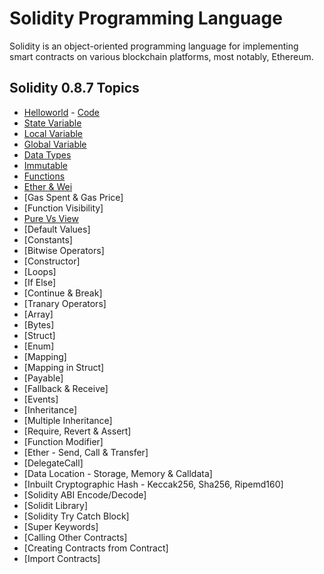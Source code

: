 # Solidity Programming Language

Solidity is an object-oriented programming language for implementing smart contracts on various blockchain platforms, most notably, Ethereum.

## Solidity 0.8.7 Topics

- [Helloworld](https://github.com/basant-karki/solidity-programming-language/blob/main/explainations/helloworld.md) - [Code](https://github.com/basant-karki/solidity-programming-language/blob/main/solidity-0.8.7/helloworld.sol)
- [State Variable](https://github.com/basant0x01/solidity-programming-language/blob/main/solidity-0.8.7/state_variable.sol)
- [Local Variable](https://github.com/basant0x01/solidity-programming-language/blob/main/solidity-0.8.7/local_variables.sol)
- [Global Variable](https://github.com/basant0x01/solidity-programming-language/blob/main/solidity-0.8.7/global_variables.sol)
- [Data Types](https://github.com/basant0x01/solidity-programming-language/blob/main/solidity-0.8.7/data_types.sol)
- [Immutable](https://github.com/basant0x01/solidity-programming-language/blob/main/solidity-0.8.7/immutable.sol)
- [Functions](https://github.com/basant0x01/solidity-programming-language/blob/main/solidity-0.8.7/function.sol)
- [Ether & Wei](https://github.com/basant0x01/solidity-programming-language/blob/main/solidity-0.8.7/ether_and_wei.sol)
- [Gas Spent & Gas Price]
- [Function Visibility]
- [Pure Vs View](https://github.com/basant0x01/solidity-programming-language/blob/main/solidity-0.8.7/pure_vs_view.sol)
- [Default Values]
- [Constants]
- [Bitwise Operators]
- [Constructor]
- [Loops]
- [If Else]
- [Continue & Break]
- [Tranary Operators]
- [Array]
- [Bytes]
- [Struct]
- [Enum]
- [Mapping]
- [Mapping in Struct]
- [Payable]
- [Fallback & Receive]
- [Events]
- [Inheritance]
- [Multiple Inheritance]
- [Require, Revert & Assert]
- [Function Modifier]
- [Ether - Send, Call & Transfer]
- [DelegateCall]
- [Data Location - Storage, Memory & Calldata]
- [Inbuilt Cryptographic Hash - Keccak256, Sha256, Ripemd160]
- [Solidity ABI Encode/Decode]
- [Solidit Library]
- [Solidity Try Catch Block]
- [Super Keywords]
- [Calling Other Contracts]
- [Creating Contracts from Contract]
- [Import Contracts]
